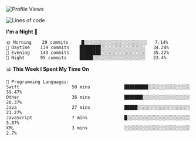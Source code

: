 <!--START_SECTION:waka-->
![Profile Views](http://img.shields.io/badge/Profile%20Views-0-blue)

![Lines of code](https://img.shields.io/badge/From%20Hello%20World%20I%27ve%20Written-149980%20lines%20of%20code-blue)

**I'm a Night 🦉** 

```text
🌞 Morning    29 commits     █░░░░░░░░░░░░░░░░░░░░░░░░   7.14% 
🌆 Daytime    139 commits    ████████░░░░░░░░░░░░░░░░░   34.24% 
🌃 Evening    143 commits    ████████░░░░░░░░░░░░░░░░░   35.22% 
🌙 Night      95 commits     █████░░░░░░░░░░░░░░░░░░░░   23.4%

```


📊 **This Week I Spent My Time On** 

```text
💬 Programming Languages: 
Swift                    50 mins             █████████░░░░░░░░░░░░░░░░   39.47% 
Other                    36 mins             ███████░░░░░░░░░░░░░░░░░░   28.37% 
Java                     27 mins             █████░░░░░░░░░░░░░░░░░░░░   21.27% 
JavaScript               7 mins              █░░░░░░░░░░░░░░░░░░░░░░░░   5.87% 
XML                      3 mins              ░░░░░░░░░░░░░░░░░░░░░░░░░   2.7%

```


<!--END_SECTION:waka-->
